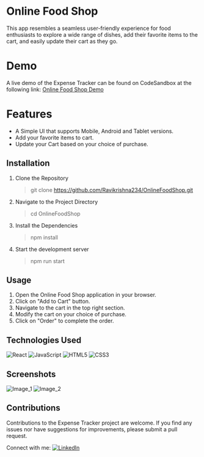 # Online Food Shop

This app resembles a seamless user-friendly experience for food enthusiasts to explore a wide range of dishes, add their favorite items to the cart, and easily update their cart as they go.

# Demo
A live demo of the Expense Tracker can be found on CodeSandbox at the following link:
[Online Food Shop Demo](https://ravi-online-food-shop.vercel.app/)

# Features
- A Simple UI that supports Mobile, Android and Tablet versions.
- Add your favorite items to cart.
- Update your Cart based on your choice of purchase.

## Installation
1) Clone the Repository
	> git clone https://github.com/Ravikrishna234/OnlineFoodShop.git
2) Navigate to the Project Directory
	> cd OnlineFoodShop
3) Install the Dependencies
	> npm install
4) Start the development server
	> npm run start

## Usage
1. Open the Online Food Shop application in your browser.
2. Click on "Add to Cart" button.
3. Navigate to the cart in the top right section.
4. Modify the cart on your choice of purchase.
5. Click on "Order" to complete the order.

## Technologies Used

![React](https://img.shields.io/badge/react-%2320232a.svg?style=for-the-badge&logo=react&logoColor=%2361DAFB) ![JavaScript](https://img.shields.io/badge/javascript-%23323330.svg?style=for-the-badge&logo=javascript&logoColor=%23F7DF1E) ![HTML5](https://img.shields.io/badge/html5-%23E34F26.svg?style=for-the-badge&logo=html5&logoColor=white) ![CSS3](https://img.shields.io/badge/css3-%231572B6.svg?style=for-the-badge&logo=css3&logoColor=white) 

## Screenshots
![Image_1](https://github.com/Ravikrishna234/OnlineFoodShop/assets/41903289/96fe9f68-9f90-40b1-8460-3d250df5a09a)
![Image_2](https://github.com/Ravikrishna234/OnlineFoodShop/assets/41903289/c0f25a8c-0bdf-46c0-b183-19c7e243cf69)

## Contributions
Contributions to the Expense Tracker project are welcome. If you find any issues nor have suggestions for improvements, please submit a pull request.

Connect with me: 
[![LinkedIn](https://img.shields.io/badge/linkedin-%230077B5.svg?style=for-the-badge&logo=linkedin&logoColor=white)](https://www.linkedin.com/in/dontula-ravikrishna-905722165/)
